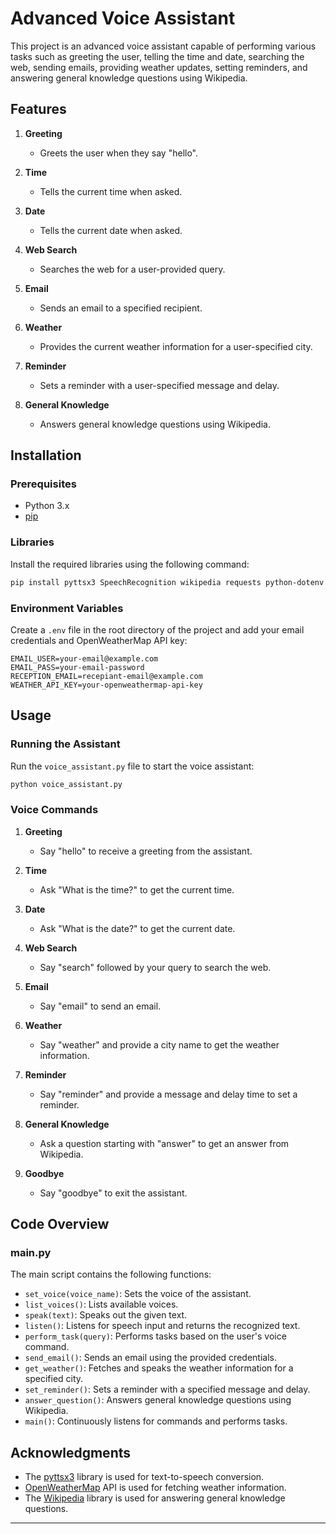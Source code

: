 

# Advanced Voice Assistant

This project is an advanced voice assistant capable of performing various tasks such as greeting the user, telling the time and date, searching the web, sending emails, providing weather updates, setting reminders, and answering general knowledge questions using Wikipedia.

## Features

1. **Greeting**
   - Greets the user when they say "hello".
   
2. **Time**
   - Tells the current time when asked.

3. **Date**
   - Tells the current date when asked.

4. **Web Search**
   - Searches the web for a user-provided query.

5. **Email**
   - Sends an email to a specified recipient.

6. **Weather**
   - Provides the current weather information for a user-specified city.

7. **Reminder**
   - Sets a reminder with a user-specified message and delay.

8. **General Knowledge**
   - Answers general knowledge questions using Wikipedia.

## Installation

### Prerequisites

- Python 3.x
- [pip](https://pip.pypa.io/en/stable/installation/)

### Libraries

Install the required libraries using the following command:
```bash
pip install pyttsx3 SpeechRecognition wikipedia requests python-dotenv
```

### Environment Variables

Create a `.env` file in the root directory of the project and add your email credentials and OpenWeatherMap API key:
```
EMAIL_USER=your-email@example.com
EMAIL_PASS=your-email-password
RECEPTION_EMAIL=recepiant-email@example.com
WEATHER_API_KEY=your-openweathermap-api-key
```

## Usage

### Running the Assistant

Run the `voice_assistant.py` file to start the voice assistant:
```bash
python voice_assistant.py
```

### Voice Commands

1. **Greeting**
   - Say "hello" to receive a greeting from the assistant.

2. **Time**
   - Ask "What is the time?" to get the current time.

3. **Date**
   - Ask "What is the date?" to get the current date.

4. **Web Search**
   - Say "search" followed by your query to search the web.

5. **Email**
   - Say "email" to send an email.

6. **Weather**
   - Say "weather" and provide a city name to get the weather information.

7. **Reminder**
   - Say "reminder" and provide a message and delay time to set a reminder.

8. **General Knowledge**
   - Ask a question starting with "answer" to get an answer from Wikipedia.

9. **Goodbye**
   - Say "goodbye" to exit the assistant.

## Code Overview

### main.py

The main script contains the following functions:

- `set_voice(voice_name)`: Sets the voice of the assistant.
- `list_voices()`: Lists available voices.
- `speak(text)`: Speaks out the given text.
- `listen()`: Listens for speech input and returns the recognized text.
- `perform_task(query)`: Performs tasks based on the user's voice command.
- `send_email()`: Sends an email using the provided credentials.
- `get_weather()`: Fetches and speaks the weather information for a specified city.
- `set_reminder()`: Sets a reminder with a specified message and delay.
- `answer_question()`: Answers general knowledge questions using Wikipedia.
- `main()`: Continuously listens for commands and performs tasks.



## Acknowledgments


- The [pyttsx3](https://pyttsx3.readthedocs.io/en/latest/) library is used for text-to-speech conversion.
- [OpenWeatherMap](https://openweathermap.org/) API is used for fetching weather information.
- The [Wikipedia](https://pypi.org/project/wikipedia/) library is used for answering general knowledge questions.

---

